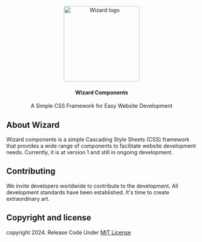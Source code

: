 <p align="center"> 
    <img src="https://github.com/Faiznurullah/wizard-components/assets/59213454/bbaa6c15-a577-4906-a29b-73bd3b0e4505" alt="Wizard logo" width="200" height="200"> 
</p>

<h4 align="center">Wizard Components</h4>
<p align="center">A Simple CSS Framework for Easy Website Development</p>

## About Wizard

Wizard components is a simple Cascading Style Sheets (CSS) framework that provides a wide range of components to facilitate website development needs. Currently, it is at version 1 and still in ongoing development.

## Contributing
We invite developers worldwide to contribute to the development. All development standards have been established. It's time to create extraordinary art.


## Copyright and license

copyright 2024. Release Code Under [MIT License](https://github.com/faiznurullah/wizard-components/blob/main/LICENSE) 